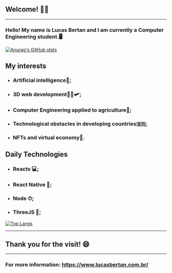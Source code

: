 ## Welcome! 👋🏻

----------

###  Hello! My name is Lucas Bertan and I am currently a Computer Engineering student.🖥️ 
 
 [![Anurag's GitHub stats](https://github-readme-stats.vercel.app/api?username=bertanbee&show_icons=true&icon_color=0c0c0c&text_color=1b1b1b&bg_color=60,003bc0,0048ea,003e95&title_color=0c0c0c&hide_border=true)](https://github.com/anuraghazra/github-readme-stats)

 ## My interests

 - ### Artificial intelligence🦾;
 - ### 3D web development👩‍💻🛩;
 - ### Computer Engineering applied to agriculture🚜;
 - ### Technological obstacles in developing countries🇧🇷;
 - ### NFTs and virtual economy🤖.

## Daily Technologies
 - ### Reacts 💻;
 - ### React Native 📱;
 - ### Node ⏱;
 - ### ThreeJS 🎲;


[![Top Langs](https://github-readme-stats.vercel.app/api/top-langs/?username=bertanbee&layout=compact&bg_color=60,003bc0,0048ea,003e95&text_color=000&title_color=0c0c0c&hide_border=true)](https://github.com/anuraghazra/github-readme-stats)

-----------------

## Thank you for the visit! 😄

--------------- 

### For more information: https://www.lucasbertan.com.br/
